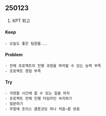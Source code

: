 ## 250123

1. KPT 회고
#### Keep

    - 오늘도 좋은 팀원들...

#### Problem

    - 전체 프로젝트의 진행 과정을 파악할 수 있는 능력 부족
    - 프로젝트 경험 부족

#### Try

    - 걱정할 시간에 할 수 있는 일을 하자
    - 프로젝트 전체 진행 타임라인 숙지하기
    - 질문하기
    - 주말에 조이스 클론코딩 하나 처음~끝 완료